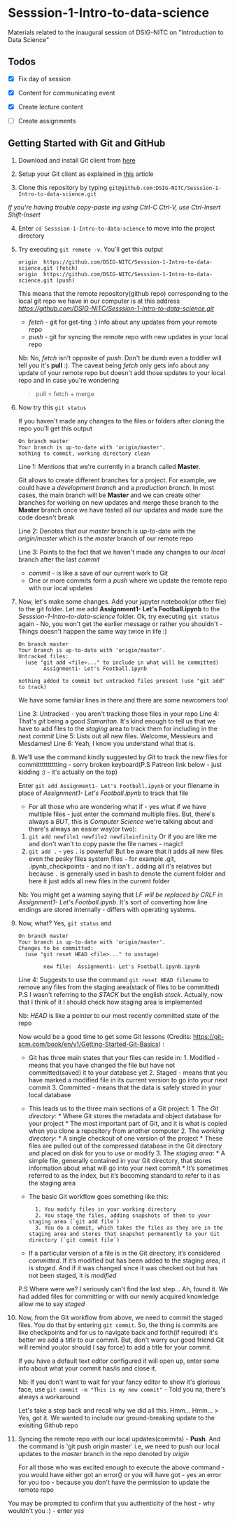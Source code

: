 # Sesssion-1-Intro-to-data-science
Materials related to the inaugural session of DSIG-NITC on "Introduction to Data Science"


## Todos

- [X] Fix day of session
- [X] Content for communicating event
- [X] Create lecture content
- [ ] Create assignments


## Getting Started with Git and GitHub
1. Download and install Git client from [here](https://git-scm.com/downloads)


2. Setup your Git client as explained in [this](https://git-scm.com/book/en/v2/Getting-Started-First-Time-Git-Setup) article


3. Clone this repository by typing `git@github.com:DSIG-NITC/Sesssion-1-Intro-to-data-science.git`

  *If you're having trouble copy-paste ing using Ctrl-C Ctrl-V, use Ctrl-Insert Shift-Insert*



4. Enter `cd Sesssion-1-Intro-to-data-science` to move into the project directory


5. Try executing `git remote -v`. You'll get this output

    ```
    origin  https://github.com/DSIG-NITC/Sesssion-1-Intro-to-data-science.git (fetch)
    origin  https://github.com/DSIG-NITC/Sesssion-1-Intro-to-data-science.git (push)
    ```
    This means that the remote repository(github repo) corresponding to the local git repo we have in our computer is at this address *https://github.com/DSIG-NITC/Sesssion-1-Intro-to-data-science.git*

    * *fetch* - git for get-ting :) info about any updates from your remote repo
    * *push* - git for syncing the remote repo with new updates in your local repo

    Nb: No, *fetch* isn't opposite of *push*. Don't be dumb even a toddler will tell you it's **pull** :). The caveat being *fetch* only gets info about any update of your remote repo but doesn't add those updates to your local repo and in case you're wondering 
    > pull = fetch + merge


6. Now try this `git status`

    If you haven't made any changes to the files or folders after cloning the repo you'll get this output
    ```
    On branch master
    Your branch is up-to-date with 'origin/master'.
    nothing to commit, working directory clean
    ```
    Line 1: Mentions that we're currently in a branch called **Master**.

    Git allows to create different branches for a project. For example, we could have a *development branch* and a *production branch*. In most cases, the main branch will be **Master** and we can create other branches for working on new updates and merge these branch to the **Master** branch once we have tested all our updates and made sure the code doesn't break

    Line 2: Denotes that our *master* branch is up-to-date with the *origin/master* which is the *master* branch of our remote repo

    Line 3: Points to the fact that we haven't made any changes to our *local* branch after the last *commit*

    * *commit* - is like a save of our current work to Git
    * One or more commits form a *push* where we update the remote repo with our local updates


7. Now, let's make some changes. Add your jupyter notebook(or other file) to the git folder. Let me add **Assignment1- Let's Football.ipynb** to the *Sesssion-1-Intro-to-data-science* folder. Ok, try executing `git status` again - No, you won't get the earlier message or rather you shouldn't - Things doesn't happen the same way twice in life :)
    ```
    On branch master
    Your branch is up-to-date with 'origin/master'.
    Untracked files:
      (use "git add <file>..." to include in what will be committed)
            Assignment1- Let's Football.ipynb

    nothing added to commit but untracked files present (use "git add" to track)
    ```
    We have some familiar lines in there and there are some newcomers too!

    Line 3: Untracked - you aren't tracking those files in your repo
    Line 4: That's *git* being a good *Samaritan*. It's kind enough to tell us that we have to add files to the *staging* area to track them for including in the next *commit*
    Line 5: Lists out all new files. Welcome, Messieurs and Mesdames!
    Line 6: Yeah, I know you understand what that is.


8. We'll use the command kindly suggested by *Git* to track the new files for committtttttttting - sorry broken keyboard(P.S Patreon link below - just kidding :) - it's actually on the top)


    Enter `git add Assignment1- Let's Football.ipynb` or your filename in place of *Assignment1- Let's Football.ipynb* to track that file

    * For all those who are wondering what if - yes what if we have multiple files - just enter the command multiple files. But, there's always a *BUT*, this is *Computer Science* we're talking about and there's always an easier way(or two):
    1. `git add newfile1 newfile2 newfileinfinity`
    Or if you are like me and don't wan't to copy paste the file names - magic!
    2. `git add .` - yes `.` is powerful! But be aware that it adds all new files even the pesky files system files - for example .git, .ipynb_checkpoints - and no it isn't `.` adding all it's relatives but because `.` is generally used in bash to denote the current folder and here it just adds all new files in the current folder

    Nb: You might get a warning saying that *LF will be replaced by CRLF in Assignment1- Let's Football.ipynb*. It's sort of converting how line endings are stored internally - differs with operating systems.


9. Now, what? Yes, `git status` and 
      ```
      On branch master
      Your branch is up-to-date with 'origin/master'.
      Changes to be committed:
        (use "git reset HEAD <file>..." to unstage)

              new file:  Assignment1- Let's Football.ipynb.ipynb
      ```
      Line 4: Suggests to use the command `git reset HEAD filename` to remove any files from the staging area(stack of files to be committed)
      P.S I wasn't referring to the *STACK* but the english *stack*. Actually, now that I think of it I should check how staging area is implemented

      Nb: *HEAD* is like a pointer to our most recently committed state of the repo

      Now would be a good time to get some Git lessons (Credits: https://git-scm.com/book/en/v1/Getting-Started-Git-Basics) :
      * Git has three main states that your files can reside in: 
              1. Modified - means that you have changed the file but have not committed(saved) it to your database yet
              2. Staged - means that you have marked a modified file in its current version to go into your next commit
              3. Committed - means that the data is safely stored in your local database
      * This leads us to the three main sections of a Git project: 
              1. The *Git directory*:
                      * Where Git stores the metadata and object database for your project
                      * The most important part of Git, and it is what is copied when you clone a repository from another computer
              2. The *working directory*:
                      * A single checkout of one version of the project
                      * These files are pulled out of the compressed database in the Git directory and placed on disk for you to use or modify
              3. The *staging area*:
                      * A simple file, generally contained in your Git directory, that stores information about what will go into your next commit
                      * It’s sometimes referred to as the index, but it’s becoming standard to refer to it as the staging area

      * The basic Git workflow goes something like this:

              1. You modify files in your working directory
              2. You stage the files, adding snapshots of them to your staging area (`git add file`)
              3. You do a commit, which takes the files as they are in the staging area and stores that snapshot permanently to your Git directory (`git commit file`)

      * If a particular version of a file is in the Git directory, it’s considered *committed*. If it’s modified but has been added to the staging area, it is *staged*. And if it was changed since it was checked out but has not been staged, it is *modified*


      P.S Where were we? I seriously can't find the last step... Ah, found it. We had added files for committing or with our newly acquired knowledge allow me to say *staged*


10. Now, from the Git workflow from above, we need to commit the staged files. You do that by entering `git commit`. So, the thing is commits are like checkpoints and for us to navigate back and forth(if required) it's better we add a *title* to our commit. But, don't worry our good friend Git will remind you(or should I say force) to add a title for your commit.

      If you have a default text editor configured it will open up, enter some info about what your commit has/is and close it.

      Nb: If you don't want to wait for your fancy editor to show it's glorious face, use `git commit -m "This is my new commit"` - Told you na, there's always a workaround


      Let's take a step back and recall why we did all this. Hmm... Hmm...
         > Yes, got it. We wanted to include our ground-breaking update to the exisiting Github repo


11. Syncing the remote repo with our local updates(commits) - **Push**. And the command is 'git push origin master` i.e, we need to push our local updates to the *master* branch in the repo denoted by *origin*

    For all those who was excited enough to execute the above command - you would have either got an error() or you will have got - yes an error for you too - because you don't have the permission to update the remote repo

You may be prompted to confirm that you authenticity of the host - why wouldn't you :) - enter *yes* 
